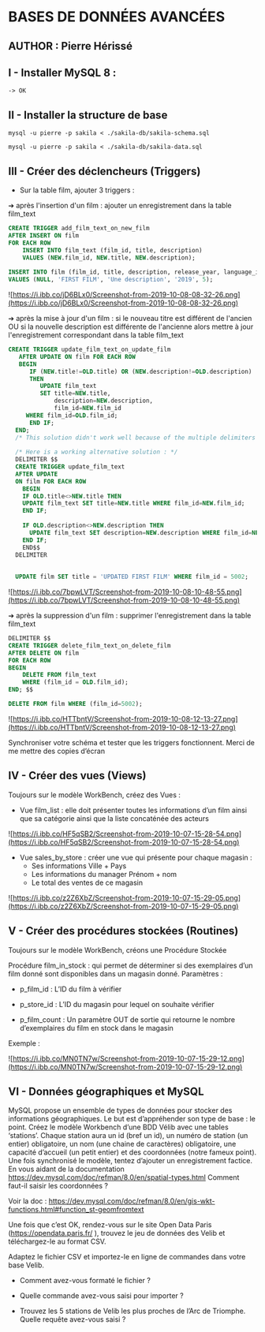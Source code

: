 # BASES DE DONNÉES AVANCÉES

## AUTHOR : Pierre Hérissé


## I - Installer MySQL 8 :
	-> OK


## II - Installer la structure de base
```console
mysql -u pierre -p sakila < ./sakila-db/sakila-schema.sql
```

```console
mysql -u pierre -p sakila < ./sakila-db/sakila-data.sql
```


## III - Créer des déclencheurs (Triggers)


- Sur la table film, ajouter 3 triggers :

➔ après l'insertion d'un film : ajouter un enregistrement dans la table film_text
```SQL
CREATE TRIGGER add_film_text_on_new_film 
AFTER INSERT ON film 
FOR EACH ROW
	INSERT INTO film_text (film_id, title, description)
	VALUES (NEW.film_id, NEW.title, NEW.description);
	
INSERT INTO film (film_id, title, description, release_year, language_id)
VALUES (NULL, 'FIRST FILM', 'Une description', '2019', 5);
```

![https://i.ibb.co/jD6BLx0/Screenshot-from-2019-10-08-08-32-26.png](https://i.ibb.co/jD6BLx0/Screenshot-from-2019-10-08-08-32-26.png)
 
➔ après la mise à jour d'un film : si le nouveau titre est différent de l'ancien OU
si la nouvelle description est différente de l'ancienne alors mettre à jour
l'enregistrement correspondant dans la table film_text

```SQL
CREATE TRIGGER update_film_text_on_update_film
   AFTER UPDATE ON film FOR EACH ROW
   BEGIN
      IF (NEW.title!=OLD.title) OR (NEW.description!=OLD.description)
      THEN
         UPDATE film_text
         SET title=NEW.title,
             description=NEW.description,
             film_id=NEW.film_id
	 WHERE film_id=OLD.film_id;
      END IF;
  END;
  /* This solution didn't work well because of the multiple delimiters */
  
  /* Here is a working alternative solution : */
  DELIMITER $$
  CREATE TRIGGER update_film_text
  AFTER UPDATE
  ON film FOR EACH ROW
    BEGIN
    IF OLD.title<>NEW.title THEN
    UPDATE film_text SET title=NEW.title WHERE film_id=NEW.film_id;
    END IF;
		
    IF OLD.description<>NEW.description THEN
      UPDATE film_text SET description=NEW.description WHERE film_id=NEW.film_id;
    END IF;
    END$$
  DELIMITER
 
 
  UPDATE film SET title = 'UPDATED FIRST FILM' WHERE film_id = 5002;
```

![https://i.ibb.co/7bpwLVT/Screenshot-from-2019-10-08-10-48-55.png](https://i.ibb.co/7bpwLVT/Screenshot-from-2019-10-08-10-48-55.png)


➔ après la suppression d'un film : supprimer l'enregistrement dans la table
film_text

```SQL
DELIMITER $$
CREATE TRIGGER delete_film_text_on_delete_film 
AFTER DELETE ON film
FOR EACH ROW
BEGIN
	DELETE FROM film_text
	WHERE (film_id = OLD.film_id);
END; $$

DELETE FROM film WHERE (film_id=5002);
```

![https://i.ibb.co/HTTbntV/Screenshot-from-2019-10-08-12-13-27.png](https://i.ibb.co/HTTbntV/Screenshot-from-2019-10-08-12-13-27.png)

Synchroniser votre schéma et tester que les triggers fonctionnent. Merci de me
mettre des copies d’écran


## IV - Créer des vues (Views)

Toujours sur le modèle WorkBench, créez des Vues :

- Vue film_list : elle doit présenter toutes les informations d’un film ainsi que sa
catégorie ainsi que la liste concaténée des acteurs

![https://i.ibb.co/HF5qSB2/Screenshot-from-2019-10-07-15-28-54.png](https://i.ibb.co/HF5qSB2/Screenshot-from-2019-10-07-15-28-54.png)

- Vue sales_by_store : créer une vue qui présente pour chaque magasin :
	- Ses informations Ville + Pays
	- Les informations du manager Prénom + nom
	- Le total des ventes de ce magasin

![https://i.ibb.co/z2Z6XbZ/Screenshot-from-2019-10-07-15-29-05.png](https://i.ibb.co/z2Z6XbZ/Screenshot-from-2019-10-07-15-29-05.png)


## V - Créer des procédures stockées (Routines)

Toujours sur le modèle WorkBench, créons une Procédure Stockée

Procédure film_in_stock : qui permet de déterminer si des exemplaires d’un film
donné sont disponibles dans un magasin donné.
Paramètres :
- p_film_id : L’ID du film à vérifier

- p_store_id : L’ID du magasin pour lequel on souhaite vérifier

- p_film_count : Un paramètre OUT de sortie qui retourne le nombre d’exemplaires 
du film en stock dans le magasin

Exemple :

![https://i.ibb.co/MN0TN7w/Screenshot-from-2019-10-07-15-29-12.png](https://i.ibb.co/MN0TN7w/Screenshot-from-2019-10-07-15-29-12.png)

## VI - Données géographiques et MySQL

MySQL propose un ensemble de types de données pour stocker des informations
géographiques.
Le but est d’appréhender son type de base : le point.
Créez le modèle Workbench d’une BDD Vélib avec une tables ‘stations’. Chaque
station aura un id (bref un id), un numéro de station (un entier) obligatoire, un nom
(une chaine de caractères) obligatoire, une capacité d’accueil (un petit entier) et des
coordonnées (notre fameux point).
Une fois synchronisé le modèle, tentez d’ajouter un enregistrement factice. En vous
aidant de la documentation
https://dev.mysql.com/doc/refman/8.0/en/spatial-types.html
Comment faut-il saisir les coordonnées ?

Voir la doc : https://dev.mysql.com/doc/refman/8.0/en/gis-wkt-functions.html#function_st-geomfromtext

Une fois que c’est OK, rendez-vous sur le site Open Data Paris (https://opendata.paris.fr/ ), trouvez le jeu de données des Velib et téléchargez-le au format CSV.

Adaptez le fichier CSV et importez-le en ligne de commandes dans votre base Velib.

- Comment avez-vous formaté le fichier ?

- Quelle commande avez-vous saisi pour importer ?

- Trouvez les 5 stations de Velib les plus proches de l’Arc de Triomphe. Quelle requête avez-vous saisi ?
